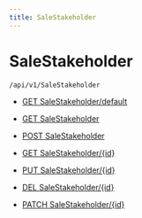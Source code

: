 ```yaml
---
title: SaleStakeholder
---
```


# SaleStakeholder

```http
/api/v1/SaleStakeholder
```




* [GET SaleStakeholder/default](v1SaleStakeholder_DefaultSaleStakeholder.md)

* [GET SaleStakeholder](v1SaleStakeholder_GetAll.md)

* [POST SaleStakeholder](v1SaleStakeholder_PostSaleStakeholder.md)

* [GET SaleStakeholder/{id}](v1SaleStakeholder_GetSaleStakeholder.md)

* [PUT SaleStakeholder/{id}](v1SaleStakeholder_PutSaleStakeholder.md)

* [DEL SaleStakeholder/{id}](v1SaleStakeholder_DeleteSaleStakeholder.md)

* [PATCH SaleStakeholder/{id}](v1SaleStakeholder_PatchSaleStakeholder.md)